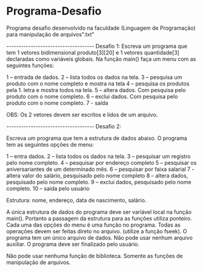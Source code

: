 # Programa-Desafio
Programa desafio desenvolvido na faculdade (Linguagem de Programação) para manipulação de arquivos".txt"


------------------------------------ Desafio 1:
Escreva um programa que tem 1 vetores bidimensional produto[3][20] e 1 vetores quantidade[3] declaradas como variáveis globais. Na função main() faça um menu com as seguintes funções:

1 – entrada de dados.
2 – lista todos os dados na tela.
3 – pesquisa um produto com o nome completo e mostra na tela
4 – pesquisa os produtos pela 1. letra e mostra todos na tela.
5 – altera dados. Com pesquisa pelo produto com o nome completo.
6 – exclui dados. Com pesquisa pelo produto com o nome completo.
7 - saída

OBS: Os 2 vetores devem ser escritos e lidos de um arquivo.



------------------------------------ Desafio 2:


Escreva um programa que tem a estrutura de dados abaixo. O programa tem as seguintes opções de menu:

1 – entra dados.
2 – lista todos os dados na tela.
3 – pesquisar um registro pelo nome completo.
4 – pesquisar por endereço completo
5 – pesquisar os aniversariantes de um determinado mês.
6 – pesquisar por faixa salarial
7 - altera valor do salário, pesquisado pelo nome completo
8 – altera dados, pesquisado pelo nome completo.
9 – exclui dados, pesquisado pelo nome completo.
10 – saída pelo usuário

Estrutura: nome, endereço, data de nascimento, salário.

A única estrutura de dados do programa deve ser variável local na função main(). Portanto a passagem da estrutura para as funções utiliza ponteiro.
Cada uma das opções do menu é uma função no programa.
Todas as operações devem ser feitas direto no arquivo. (utilize a função fseek).
O programa tem um único arquivo de dados. Não pode usar nenhum arquivo auxiliar.
O programa deve ser finalizado pelo usuário.

Não pode usar nenhuma função de biblioteca. Somente as funções de manipulação de arquivos.
